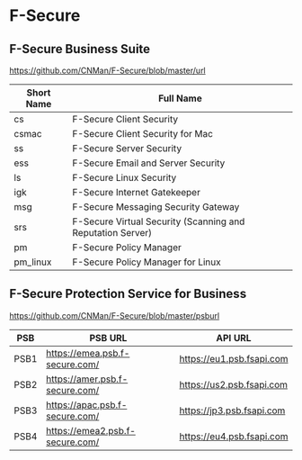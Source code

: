 # F-Secure

## F-Secure Business Suite

https://github.com/CNMan/F-Secure/blob/master/url

|Short Name|Full Name|
|----------|---------|
|cs|F-Secure Client Security|
|csmac|F-Secure Client Security for Mac|
|ss|F-Secure Server Security|
|ess|F-Secure Email and Server Security|
|ls|F-Secure Linux Security|
|igk|F-Secure Internet Gatekeeper|
|msg|F-Secure Messaging Security Gateway|
|srs|F-Secure Virtual Security (Scanning and Reputation Server)|
|pm|F-Secure Policy Manager|
|pm_linux|F-Secure Policy Manager for Linux|

## F-Secure Protection Service for Business

https://github.com/CNMan/F-Secure/blob/master/psburl

|PSB|PSB URL|API URL|
|------|--------------------------------|---------------------------|
| PSB1 | https://emea.psb.f-secure.com/ | https://eu1.psb.fsapi.com |
| PSB2 | https://amer.psb.f-secure.com/ | https://us2.psb.fsapi.com |
| PSB3 | https://apac.psb.f-secure.com/ | https://jp3.psb.fsapi.com |
| PSB4 | https://emea2.psb.f-secure.com/ | https://eu4.psb.fsapi.com |
